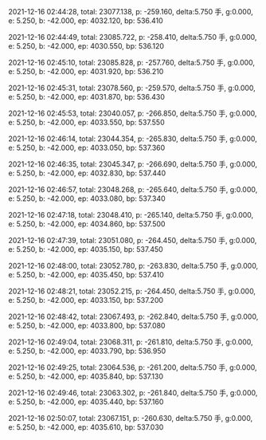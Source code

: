 2021-12-16 02:44:28, total: 23077.138, p: -259.160, delta:5.750 手, g:0.000, e: 5.250, b: -42.000, ep: 4032.120, bp: 536.410

2021-12-16 02:44:49, total: 23085.722, p: -258.410, delta:5.750 手, g:0.000, e: 5.250, b: -42.000, ep: 4030.550, bp: 536.120

2021-12-16 02:45:10, total: 23085.828, p: -257.760, delta:5.750 手, g:0.000, e: 5.250, b: -42.000, ep: 4031.920, bp: 536.210

2021-12-16 02:45:31, total: 23078.560, p: -259.570, delta:5.750 手, g:0.000, e: 5.250, b: -42.000, ep: 4031.870, bp: 536.430

2021-12-16 02:45:53, total: 23040.057, p: -266.850, delta:5.750 手, g:0.000, e: 5.250, b: -42.000, ep: 4033.550, bp: 537.550

2021-12-16 02:46:14, total: 23044.354, p: -265.830, delta:5.750 手, g:0.000, e: 5.250, b: -42.000, ep: 4033.050, bp: 537.360

2021-12-16 02:46:35, total: 23045.347, p: -266.690, delta:5.750 手, g:0.000, e: 5.250, b: -42.000, ep: 4032.830, bp: 537.440

2021-12-16 02:46:57, total: 23048.268, p: -265.640, delta:5.750 手, g:0.000, e: 5.250, b: -42.000, ep: 4033.080, bp: 537.340

2021-12-16 02:47:18, total: 23048.410, p: -265.140, delta:5.750 手, g:0.000, e: 5.250, b: -42.000, ep: 4034.860, bp: 537.500

2021-12-16 02:47:39, total: 23051.080, p: -264.450, delta:5.750 手, g:0.000, e: 5.250, b: -42.000, ep: 4035.150, bp: 537.450

2021-12-16 02:48:00, total: 23052.780, p: -263.830, delta:5.750 手, g:0.000, e: 5.250, b: -42.000, ep: 4035.450, bp: 537.410

2021-12-16 02:48:21, total: 23052.215, p: -264.450, delta:5.750 手, g:0.000, e: 5.250, b: -42.000, ep: 4033.150, bp: 537.200

2021-12-16 02:48:42, total: 23067.493, p: -262.840, delta:5.750 手, g:0.000, e: 5.250, b: -42.000, ep: 4033.800, bp: 537.080

2021-12-16 02:49:04, total: 23068.311, p: -261.810, delta:5.750 手, g:0.000, e: 5.250, b: -42.000, ep: 4033.790, bp: 536.950

2021-12-16 02:49:25, total: 23064.536, p: -261.200, delta:5.750 手, g:0.000, e: 5.250, b: -42.000, ep: 4035.840, bp: 537.130

2021-12-16 02:49:46, total: 23063.302, p: -261.840, delta:5.750 手, g:0.000, e: 5.250, b: -42.000, ep: 4035.440, bp: 537.160

2021-12-16 02:50:07, total: 23067.151, p: -260.630, delta:5.750 手, g:0.000, e: 5.250, b: -42.000, ep: 4035.610, bp: 537.030